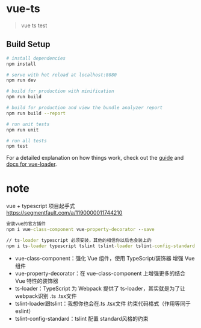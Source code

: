 # vue-ts

> vue ts test

## Build Setup

``` bash
# install dependencies
npm install

# serve with hot reload at localhost:8080
npm run dev

# build for production with minification
npm run build

# build for production and view the bundle analyzer report
npm run build --report

# run unit tests
npm run unit

# run all tests
npm test
```

For a detailed explanation on how things work, check out the [guide](http://vuejs-templates.github.io/webpack/) and [docs for vue-loader](http://vuejs.github.io/vue-loader).

#  note
vue + typescript 项目起手式  
https://segmentfault.com/a/1190000011744210


```cmd
安装vue的官方插件
npm i vue-class-component vue-property-decorator --save

// ts-loader typescript 必须安装，其他的相信你以后也会装上的
npm i ts-loader typescript tslint tslint-loader tslint-config-standard --save-dev
```

- vue-class-component：强化 Vue 组件，使用 TypeScript/装饰器 增强 Vue 组件
- vue-property-decorator：在 vue-class-component 上增强更多的结合 Vue 特性的装饰器
- ts-loader：TypeScript 为 Webpack 提供了 ts-loader，其实就是为了让webpack识别 .ts .tsx文件
- tslint-loader跟tslint：我想你也会在.ts .tsx文件 约束代码格式（作用等同于eslint）
- tslint-config-standard：tslint 配置 standard风格的约束
